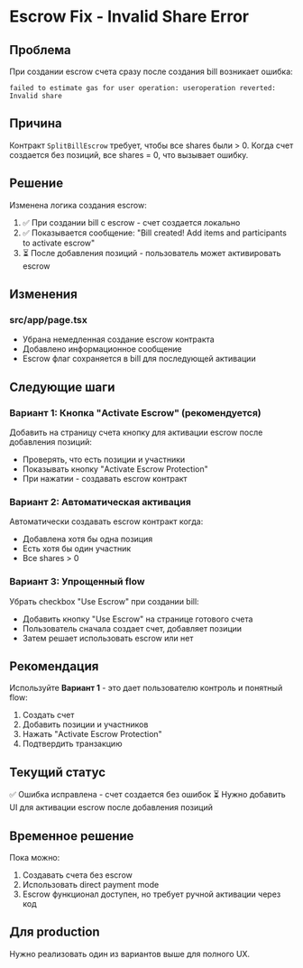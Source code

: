 # Escrow Fix - Invalid Share Error

## Проблема
При создании escrow счета сразу после создания bill возникает ошибка:
```
failed to estimate gas for user operation: useroperation reverted: Invalid share
```

## Причина
Контракт `SplitBillEscrow` требует, чтобы все shares были > 0. Когда счет создается без позиций, все shares = 0, что вызывает ошибку.

## Решение
Изменена логика создания escrow:
1. ✅ При создании bill с escrow - счет создается локально
2. ✅ Показывается сообщение: "Bill created! Add items and participants to activate escrow"
3. ⏳ После добавления позиций - пользователь может активировать escrow

## Изменения

### src/app/page.tsx
- Убрана немедленная создание escrow контракта
- Добавлено информационное сообщение
- Escrow флаг сохраняется в bill для последующей активации

## Следующие шаги

### Вариант 1: Кнопка "Activate Escrow" (рекомендуется)
Добавить на страницу счета кнопку для активации escrow после добавления позиций:
- Проверять, что есть позиции и участники
- Показывать кнопку "Activate Escrow Protection"
- При нажатии - создавать escrow контракт

### Вариант 2: Автоматическая активация
Автоматически создавать escrow контракт когда:
- Добавлена хотя бы одна позиция
- Есть хотя бы один участник
- Все shares > 0

### Вариант 3: Упрощенный flow
Убрать checkbox "Use Escrow" при создании bill:
- Добавить кнопку "Use Escrow" на странице готового счета
- Пользователь сначала создает счет, добавляет позиции
- Затем решает использовать escrow или нет

## Рекомендация
Используйте **Вариант 1** - это дает пользователю контроль и понятный flow:
1. Создать счет
2. Добавить позиции и участников
3. Нажать "Activate Escrow Protection"
4. Подтвердить транзакцию

## Текущий статус
✅ Ошибка исправлена - счет создается без ошибок
⏳ Нужно добавить UI для активации escrow после добавления позиций

## Временное решение
Пока можно:
1. Создавать счета без escrow
2. Использовать direct payment mode
3. Escrow функционал доступен, но требует ручной активации через код

## Для production
Нужно реализовать один из вариантов выше для полного UX.
